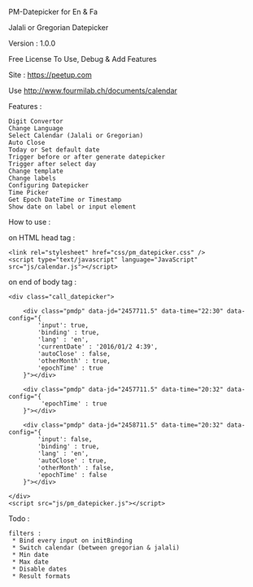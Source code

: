 PM-Datepicker for En & Fa

Jalali or Gregorian Datepicker

Version : 1.0.0

Free License To Use, Debug & Add Features

Site : https://peetup.com

Use http://www.fourmilab.ch/documents/calendar

Features :

    Digit Convertor
    Change Language
    Select Calendar (Jalali or Gregorian)
    Auto Close
    Today or Set default date
    Trigger before or after generate datepicker
    Trigger after select day
    Change template
    Change labels
    Configuring Datepicker
    Time Picker
    Get Epoch DateTime or Timestamp
    Show date on label or input element
    
How to use :

on HTML head tag :

    <link rel="stylesheet" href="css/pm_datepicker.css" />
    <script type="text/javascript" language="JavaScript" src="js/calendar.js"></script>
    
on end of body tag :

    <div class="call_datepicker">
    
        <div class="pmdp" data-jd="2457711.5" data-time="22:30" data-config="{
            'input': true,
            'binding' : true,
            'lang' : 'en',
            'currentDate' : '2016/01/2 4:39',
            'autoClose' : false,
            'otherMonth' : true,
            'epochTime' : true
        }"></div>
    
        <div class="pmdp" data-jd="2457711.5" data-time="20:32" data-config="{
             'epochTime' : true
        }"></div>
    
        <div class="pmdp" data-jd="2458711.5" data-time="20:32" data-config="{
            'input': false,
            'binding' : true,
            'lang' : 'en',
            'autoClose' : true,
            'otherMonth' : false,
            'epochTime' : false
        }"></div>
        
    </div>
    <script src="js/pm_datepicker.js"></script>

Todo :
    
    filters :
     * Bind every input on initBinding
     * Switch calendar (between gregorian & jalali)
     * Min date
     * Max date
     * Disable dates
     * Result formats